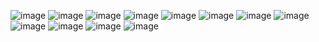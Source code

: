 
<!--
**rlaehd12/rlaehd12** is a ✨ _special_ ✨ repository because its `README.md` (this file) appears on your GitHub profile.

Here are some ideas to get you started:

- 🔭 I’m currently working on ...
- 🌱 I’m currently learning ...
- 👯 I’m looking to collaborate on ...
- 🤔 I’m looking for help with ...
- 💬 Ask me about ...
- 📫 How to reach me: ...
- 😄 Pronouns: ...
- ⚡ Fun fact: ...
-->
![image](https://indify.co/weatherIcons/s02n.svg)
 ![image](https://indify.co/weatherIcons/s02n.svg)
 ![image](https://indify.co/weatherIcons/s02n.svg)
 ![image](https://indify.co/weatherIcons/s02n.svg)
 ![image](https://indify.co/weatherIcons/s02n.svg)
 ![image](https://indify.co/weatherIcons/s02n.svg)
 ![image](https://indify.co/weatherIcons/s02n.svg)
 ![image](https://indify.co/weatherIcons/s02n.svg)
 ![image](https://indify.co/weatherIcons/s02n.svg)
 ![image](https://indify.co/weatherIcons/s02n.svg)
 ![image](https://indify.co/weatherIcons/s02n.svg)
 ![image](https://indify.co/weatherIcons/s02n.svg)
